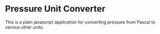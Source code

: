 # Pressure Unit Converter

This is a plain javascript application for converting pressure from Pascal to various other units.
